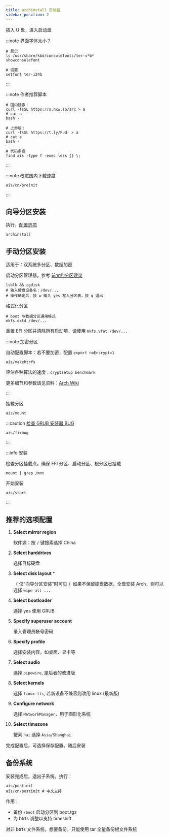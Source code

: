 ```yaml
---
title: archinstall 安装器
sidebar_position: 2
---
```


插入 U 盘，进入启动盘

:::note 界面字体太小？

```shell
# 展示
ls /usr/share/kbd/consolefonts/ter-v*b*
showconsolefont

# 设置
setfont ter-i24b
```

:::

:::note 作者推荐脚本

```shell
# 国内镜像：
curl -fsSL https://s.nxw.so/arc > a
# cat a
bash -

# 上游版：
curl -fsSL https://t.ly/Fud- > a
# cat a
bash -

# 代码审查
find ais -type f -exec less {} \;
```

:::

:::note 改进国内下载速度

    ais/cn/preinit

:::

## 向导分区安装

执行，[配置选项](#推荐的选项配置)

    archinstall

## 手动分区安装

适用于：双系统多分区、数据加密

启动分区管理器，参考 <a href="../part" target="_blank" >前文的分区建议</a>

    lsblk && cgdisk
    # 输入硬盘设备名：/dev/...
    # 操作确定后，按 w 输入 yes 写入分区表，按 q 退出

格式化分区

    # boot 与数据分区通用格式
    mkfs.ext4 /dev/...

重置 EFI 分区并清除所有启动项，请使用 `mkfs.vfat /dev/...`

:::note 加密分区

自动配置脚本：若不要加密，配置 `export noEncrypt=1`

    ais/makebtrfs

评估各种算法的速度：`cryptsetup benchmark`

更多细节和参数请见资料：[Arch Wiki](https://wiki.archlinux.org/title/Dm-crypt/Device_encryption)

:::

挂载分区

    ais/mount

:::caution [检查 GRUB 安装器 BUG](https://github.com/archlinux/archinstall/issues/1189)

    ais/fixbug

:::

:::info 安装

检查分区挂载点，确保 EFI 分区、启动分区、根分区已挂载

    mount | grep /mnt

开始安装

    ais/start

:::

## 推荐的选项配置

1. **Select mirror region**

   软件源：按 `/` 键搜索选择 China

2. **Select harddrives**

   选择目标硬盘

3. **Select disk layout** \*

   （ 仅“向导分区安装”时可见 ）如果不保留硬盘数据，全盘安装 Arch，则可以选择 `wipe all ...`

4. **Select bootloader**

   选择 yes 使用 GRUB

5. **Specify superuser account**

   录入管理员帐号密码

6. **Specify profile**

   选择安装内容，如桌面、显卡等

7. **Select audio**

   选择 `pipewire`, 是后者的改进版

8. **Select kernels**

   选择 `linux-lts`, 若新设备不兼容则改用 linux (最新版)

9. **Configure network**

   选择 `NetworkManager`，用于图形化系统

10. **Select timezone**

    搜索 `hai` 选择 `Asia/Shanghai`

完成配置后，可选择保存配置。随后安装

## 备份系统

安装完成后，退出子系统。执行：

    ais/postinit
    ais/cn/postinit # 中文支持

作用：

- 备份 `/boot` 启动分区到 boot.tgz
- 为 btrfs 调整以支持 timeshift

对非 btrfs 文件系统，想要备份，只能使用 tar 全量备份根文件系统
